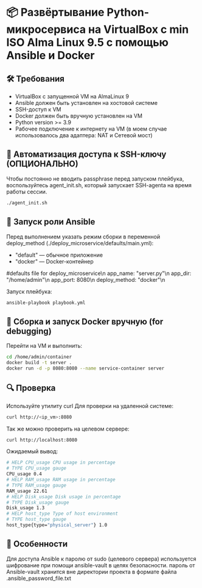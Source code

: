 # 📦 Развёртывание Python-микросервиса на VirtualBox с min ISO Alma Linux 9.5 с помощью Ansible и Docker


## 🛠 Требования

- VirtualBox с запущенной VM на AlmaLinux 9
- Ansible должен быть установлен на хостовой системе
- SSH-доступ к VM
- Docker должен быть вручную установлен на VM
- Python version >= 3.9
- Рабочее подключение к интернету на VM (в моем случае использовалось два адаптера: NAT и Сетевой мост)


## 🔐 Автоматизация доступа к SSH-ключу (ОПЦИОНАЛЬНО)

Чтобы постоянно не вводить passphrase перед запуском плейбука, воспользуйтесь agent_init.sh, который запускает
SSH-agentа на время работы сессии.

```bash
./agent_init.sh
```

## 🚀 Запуск роли Ansible

Перед выполнением указать режим сборки в переменной deploy_method (./deploy_microservice/defaults/main.yml):
- "default" — обычное приложение
- "docker" — Docker-контейнер

#defaults file for deploy_microservice\n
app_name: "server.py"\n
app_dir: "/home/admin"\n
app_port: 8080\n
deploy_method: "docker"\n

Запуск плейбука:
```bash
ansible-playbook playbook.yml
```


## 🐳 Сборка и запуск Docker вручную (for debugging)

Перейти на VM и выполнить:

```bash
cd /home/admin/container
docker build -t server .
docker run -d -p 8080:8080 --name service-container server
```

## 🔍 Проверка

Используйте утилиту curl
Для проверки на удаленной системе:
```bash
curl http://<ip_vm>:8080
```
Так же можно проверить на целевом сервере:
```bash
curl http://localhost:8080
```

Ожидаемый вывод:
```bash
# HELP CPU_usage CPU usage in percentage
# TYPE CPU_usage gauge
CPU_usage 0.4
# HELP RAM_usage RAM usage in percentage
# TYPE RAM_usage gauge
RAM_usage 22.61
# HELP Disk_usage Disk usage in percentage
# TYPE Disk_usage gauge
Disk_usage 1.3
# HELP host_type Type of host environment
# TYPE host_type gauge
host_type{type="physical_server"} 1.0
```

## 📌 Особенности

Для доступа Ansible к паролю от sudo (целевого сервера) используется шифрование при помощи ansible-vault в целях безопасности.
пароль от Ansible-vault хранится вне директории проекта в формате файла .ansible_password_file.txt 
